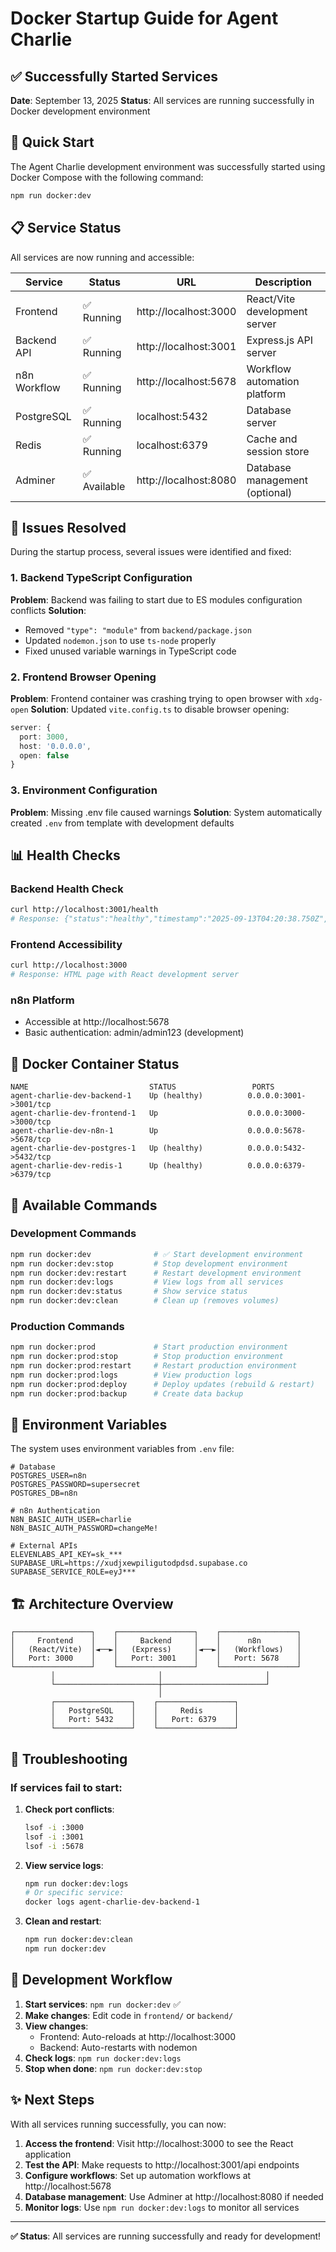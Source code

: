 # Docker Startup Guide for Agent Charlie

## ✅ Successfully Started Services

**Date**: September 13, 2025
**Status**: All services are running successfully in Docker development environment

## 🚀 Quick Start

The Agent Charlie development environment was successfully started using Docker Compose with the following command:

```bash
npm run docker:dev
```

## 📋 Service Status

All services are now running and accessible:

| Service | Status | URL | Description |
|---------|---------|-----|-------------|
| Frontend | ✅ Running | http://localhost:3000 | React/Vite development server |
| Backend API | ✅ Running | http://localhost:3001 | Express.js API server |
| n8n Workflow | ✅ Running | http://localhost:5678 | Workflow automation platform |
| PostgreSQL | ✅ Running | localhost:5432 | Database server |
| Redis | ✅ Running | localhost:6379 | Cache and session store |
| Adminer | ✅ Available | http://localhost:8080 | Database management (optional) |

## 🔧 Issues Resolved

During the startup process, several issues were identified and fixed:

### 1. Backend TypeScript Configuration
**Problem**: Backend was failing to start due to ES modules configuration conflicts
**Solution**:
- Removed `"type": "module"` from `backend/package.json`
- Updated `nodemon.json` to use `ts-node` properly
- Fixed unused variable warnings in TypeScript code

### 2. Frontend Browser Opening
**Problem**: Frontend container was crashing trying to open browser with `xdg-open`
**Solution**: Updated `vite.config.ts` to disable browser opening:
```typescript
server: {
  port: 3000,
  host: '0.0.0.0',
  open: false
}
```

### 3. Environment Configuration
**Problem**: Missing .env file caused warnings
**Solution**: System automatically created `.env` from template with development defaults

## 📊 Health Checks

### Backend Health Check
```bash
curl http://localhost:3001/health
# Response: {"status":"healthy","timestamp":"2025-09-13T04:20:38.750Z","service":"agent-charlie-backend"}
```

### Frontend Accessibility
```bash
curl http://localhost:3000
# Response: HTML page with React development server
```

### n8n Platform
- Accessible at http://localhost:5678
- Basic authentication: admin/admin123 (development)

## 🐳 Docker Container Status

```
NAME                           STATUS                 PORTS
agent-charlie-dev-backend-1    Up (healthy)          0.0.0.0:3001->3001/tcp
agent-charlie-dev-frontend-1   Up                    0.0.0.0:3000->3000/tcp
agent-charlie-dev-n8n-1        Up                    0.0.0.0:5678->5678/tcp
agent-charlie-dev-postgres-1   Up (healthy)          0.0.0.0:5432->5432/tcp
agent-charlie-dev-redis-1      Up (healthy)          0.0.0.0:6379->6379/tcp
```

## 🎯 Available Commands

### Development Commands
```bash
npm run docker:dev              # ✅ Start development environment
npm run docker:dev:stop         # Stop development environment
npm run docker:dev:restart      # Restart development environment
npm run docker:dev:logs         # View logs from all services
npm run docker:dev:status       # Show service status
npm run docker:dev:clean        # Clean up (removes volumes)
```

### Production Commands
```bash
npm run docker:prod             # Start production environment
npm run docker:prod:stop        # Stop production environment
npm run docker:prod:restart     # Restart production environment
npm run docker:prod:logs        # View production logs
npm run docker:prod:deploy      # Deploy updates (rebuild & restart)
npm run docker:prod:backup      # Create data backup
```

## 🔑 Environment Variables

The system uses environment variables from `.env` file:

```env
# Database
POSTGRES_USER=n8n
POSTGRES_PASSWORD=supersecret
POSTGRES_DB=n8n

# n8n Authentication
N8N_BASIC_AUTH_USER=charlie
N8N_BASIC_AUTH_PASSWORD=changeMe!

# External APIs
ELEVENLABS_API_KEY=sk_***
SUPABASE_URL=https://xudjxewpiligutodpdsd.supabase.co
SUPABASE_SERVICE_ROLE=eyJ***
```

## 🏗️ Architecture Overview

```
┌─────────────────┐    ┌─────────────────┐    ┌─────────────────┐
│     Frontend    │    │     Backend     │    │      n8n        │
│   (React/Vite)  │◄──►│   (Express)     │◄──►│   (Workflows)   │
│   Port: 3000    │    │   Port: 3001    │    │   Port: 5678    │
└─────────────────┘    └─────────────────┘    └─────────────────┘
         │                       │                       │
         └───────────────────────┼───────────────────────┘
                                 │
         ┌─────────────────┐    ┌─────────────────┐
         │   PostgreSQL    │    │     Redis       │
         │   Port: 5432    │    │   Port: 6379    │
         └─────────────────┘    └─────────────────┘
```

## 🚨 Troubleshooting

### If services fail to start:

1. **Check port conflicts**:
   ```bash
   lsof -i :3000
   lsof -i :3001
   lsof -i :5678
   ```

2. **View service logs**:
   ```bash
   npm run docker:dev:logs
   # Or specific service:
   docker logs agent-charlie-dev-backend-1
   ```

3. **Clean and restart**:
   ```bash
   npm run docker:dev:clean
   npm run docker:dev
   ```

## 🔄 Development Workflow

1. **Start services**: `npm run docker:dev` ✅
2. **Make changes**: Edit code in `frontend/` or `backend/`
3. **View changes**:
   - Frontend: Auto-reloads at http://localhost:3000
   - Backend: Auto-restarts with nodemon
4. **Check logs**: `npm run docker:dev:logs`
5. **Stop when done**: `npm run docker:dev:stop`

## ✨ Next Steps

With all services running successfully, you can now:

1. **Access the frontend**: Visit http://localhost:3000 to see the React application
2. **Test the API**: Make requests to http://localhost:3001/api endpoints
3. **Configure workflows**: Set up automation workflows at http://localhost:5678
4. **Database management**: Use Adminer at http://localhost:8080 if needed
5. **Monitor logs**: Use `npm run docker:dev:logs` to monitor all services

---

**✅ Status**: All services are running successfully and ready for development!